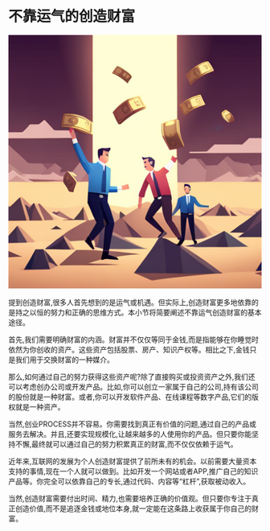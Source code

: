 # 不靠运气的创造财富

![](../images/20230804103558.png)

提到创造财富,很多人首先想到的是运气或机遇。但实际上,创造财富更多地依靠的是持之以恒的努力和正确的思维方式。本小节将简要阐述不靠运气创造财富的基本途径。

首先,我们需要明确财富的内涵。财富并不仅仅等同于金钱,而是指能够在你睡觉时依然为你创收的资产。这些资产包括股票、房产、知识产权等。相比之下,金钱只是我们用于交换财富的一种媒介。

那么,如何通过自己的努力获得这些资产呢?除了直接购买或投资资产之外,我们还可以考虑创办公司或开发产品。比如,你可以创立一家属于自己的公司,持有该公司的股份就是一种财富。或者,你可以开发软件产品、在线课程等数字产品,它们的版权就是一种资产。

当然,创业PROCESS并不容易。你需要找到真正有价值的问题,通过自己的产品或服务去解决。并且,还要实现规模化,让越来越多的人使用你的产品。但只要你能坚持不懈,最终就可以通过自己的努力积累真正的财富,而不仅仅依赖于运气。

近年来,互联网的发展为个人创造财富提供了前所未有的机会。以前需要大量资本支持的事情,现在一个人就可以做到。比如开发一个网站或者APP,推广自己的知识产品等。你完全可以依靠自己的专长,通过代码、内容等“杠杆”,获取被动收入。

当然,创造财富需要付出时间、精力,也需要培养正确的价值观。但只要你专注于真正创造价值,而不是追逐金钱或地位本身,就一定能在这条路上收获属于你自己的财富。